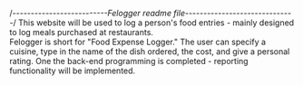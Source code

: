 /*--------------------------Felogger readme file------------------------------*/
This website will be used to log a person's food entries - mainly designed to log meals purchased at restaurants.  
Felogger is short for "Food Expense Logger."
The user can specify a cuisine, type in the name of the dish ordered, the cost, and give a personal rating.
One the back-end programming is completed - reporting functionality will be implemented.
